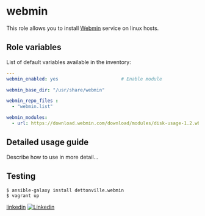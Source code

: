 
# webmin

This role allows you to install [Webmin](http://www.webmin.com) service on linux hosts.

## Role variables

List of default variables available in the inventory:

```YAML
---
webmin_enabled: yes                       # Enable module

webmin_base_dir: "/usr/share/webmin"

webmin_repo_files :
  - "webmin.list"

webmin_modules:
  - url: https://download.webmin.com/download/modules/disk-usage-1.2.wbm.gz

```

## Detailed usage guide

Describe how to use in more detail...

## Testing
```shell
$ ansible-galaxy install dettonville.webmin
$ vagrant up
```

[linkedin](www.linkedin.com/in/leejjohnson/)
[![Linkedin](https://img.shields.io/badge/LinkedIn-0077B5?style=for-the-badge&logo=linkedin&logoColor=white)](https://www.linkedin.com/in/leejjohnson/)
